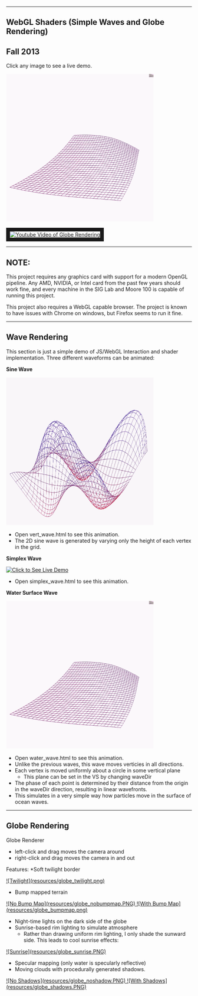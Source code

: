 -------------------------------------------------------------------------------
WebGL Shaders (Simple Waves and Globe Rendering)
-------------------------------------------------------------------------------
Fall 2013
-------------------------------------------------------------------------------

Click any image to see a live demo.

<a href="http://cboots.github.io/WebGL-Waves-and-Globe/waves/water_wave.html">
<img src="/resources/water.gif" alt="Click to See Live Demo" width="400" height="400"> 
</a>

<dl>
<a href="http://youtu.be/ZDPF2lz9Sww" target="_blank"><img src="http://img.youtube.com/vi/ZDPF2lz9Sww/0.jpg" 
alt="Youtube Video of Globe Rendering" width="640" height="480" border="10" /></a>
</dl>



-------------------------------------------------------------------------------
NOTE:
-------------------------------------------------------------------------------
This project requires any graphics card with support for a modern OpenGL 
pipeline. Any AMD, NVIDIA, or Intel card from the past few years should work 
fine, and every machine in the SIG Lab and Moore 100 is capable of running 
this project.

This project also requires a WebGL capable browser. The project is known to 
have issues with Chrome on windows, but Firefox seems to run it fine.

-------------------------------------------------------------------------------
Wave Rendering
-------------------------------------------------------------------------------
This section is just a simple demo of JS/WebGL Interaction and shader implementation.
Three different waveforms can be animated:

**Sine Wave**

<a href="http://cboots.github.io/WebGL-Waves-and-Globe/waves/vert_wave.html">
<img src="/resources/sine.gif" alt="Click to See Live Demo" width="400" height="400"> 
</a>

* Open vert_wave.html to see this animation.
* The 2D sine wave is generated by varying only the height of each vertex in the grid.


**Simplex Wave**

<a href="http://cboots.github.io/WebGL-Waves-and-Globe/waves/simplex_wave.html">
<img src="/resources/simplex.gif" alt="Click to See Live Demo" width="400" height="400"> 
</a>

* Open simplex_wave.html to see this animation.

**Water Surface Wave**

<a href="http://cboots.github.io/WebGL-Waves-and-Globe/waves/water_wave.html">
<img src="/resources/water.gif" alt="Click to See Live Demo" width="400" height="400"> 
</a>

* Open water_wave.html to see this animation.
* Unlike the previous waves, this wave moves verticies in all directions.
* Each vertex is moved uniformly about a circle in some vertical plane
	* This plane can be set in the VS by changing waveDir
* The phase of each point is determined by their distance from the origin in the waveDir direction, resulting in linear wavefronts.
* This simulates in a very simple way how particles move in the surface of ocean waves.

-------------------------------------------------------------------------------
Globe Rendering
-------------------------------------------------------------------------------
Globe Renderer
  * left-click and drag moves the camera around
  * right-click and drag moves the camera in and out

Features:
*Soft twilight border

<a href="http://cboots.github.io/WebGL-Waves-and-Globe/globe/frag_globe.html">
![Twilight](resources/globe_twilight.png)
</a>

* Bump mapped terrain  

<a href="http://cboots.github.io/WebGL-Waves-and-Globe/globe/frag_globe.html">
![No Bump Map](resources/globe_nobumpmap.PNG) ![With Bump Map](resources/globe_bumpmap.png)
</a>

* Night-time lights on the dark side of the globe
* Sunrise-based rim lighting to simulate atmosphere
  * Rather than drawing uniform rim lighting, I only shade the sunward side. This leads to cool sunrise effects:


<a href="http://cboots.github.io/WebGL-Waves-and-Globe/globe/frag_globe.html">
![Sunrise](resources/globe_sunrise.PNG)
</a>

* Specular mapping (only water is specularly reflective)
* Moving clouds with procedurally generated shadows.

<a href="http://cboots.github.io/WebGL-Waves-and-Globe/globe/frag_globe.html">
![No Shadows](resources/globe_noshadow.PNG) ![With Shadows](resources/globe_shadows.PNG)
</a>

